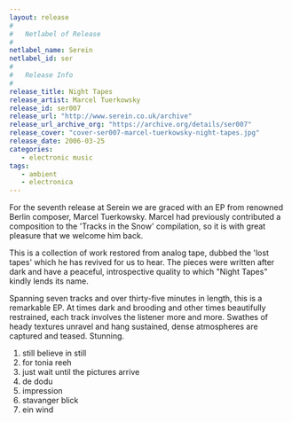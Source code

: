 ```yaml
---
layout: release
#
#   Netlabel of Release
#
netlabel_name: Serein
netlabel_id: ser
#
#   Release Info
#
release_title: Night Tapes
release_artist: Marcel Tuerkowsky
release_id: ser007
release_url: "http://www.serein.co.uk/archive"
release_url_archive_org: "https://archive.org/details/ser007"
release_cover: "cover-ser007-marcel-tuerkowsky-night-tapes.jpg"
release_date: 2006-03-25
categories:
   - electronic music
tags:
   - ambient
   - electronica
---
```

For the seventh release at Serein we are graced with an EP from renowned Berlin composer, Marcel Tuerkowsky. Marcel had previously contributed a composition to the 'Tracks in the Snow' compilation, so it is with great pleasure that we welcome him back.

This is a collection of work restored from analog tape, dubbed the 'lost tapes' which he has revived for us to hear. The pieces were written after dark and have a peaceful, introspective quality to which "Night Tapes" kindly lends its name.

Spanning seven tracks and over thirty-five minutes in length, this is a remarkable EP. At times dark and brooding and other times beautifully restrained, each track involves the listener more and more. Swathes of heady textures unravel and hang sustained, dense atmospheres are captured and teased. Stunning.

1. still believe in still
2. for tonia reeh
3. just wait until the pictures arrive
4. de dodu
5. impression
6. stavanger blick
7. ein wind